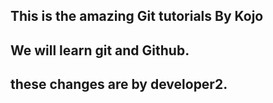## This is the amazing Git tutorials By Kojo
## We will learn git and Github.
## these changes are by developer2. 